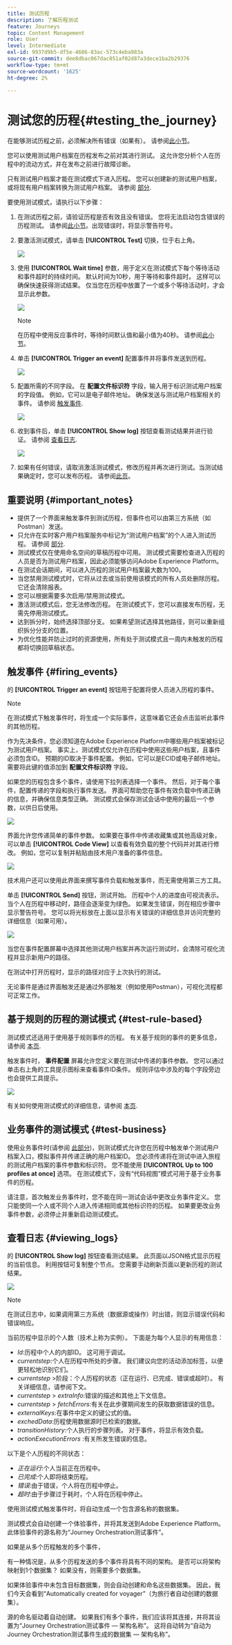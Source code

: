 ```yaml
---
title: 测试历程
description: 了解历程测试
feature: Journeys
topic: Content Management
role: User
level: Intermediate
exl-id: 9937d9b5-df5e-4686-83ac-573c4eba983a
source-git-commit: dee8dbac067dac851af02d87a3dece1ba2b29376
workflow-type: tm+mt
source-wordcount: '1625'
ht-degree: 2%

---
```


# 测试您的历程{#testing_the_journey}

在能够测试历程之前，必须解决所有错误（如果有）。 请参阅[此小节](../building-journeys/troubleshooting.md#checking-for-errors-before-testing)。

您可以使用测试用户档案在历程发布之前对其进行测试。 这允许您分析个人在历程中的流动方式，并在发布之前进行故障诊断。

只有测试用户档案才能在测试模式下进入历程。 您可以创建新的测试用户档案，或将现有用户档案转换为测试用户档案。 请参阅 [部分](../building-journeys/creating-test-profiles.md).

要使用测试模式，请执行以下步骤：

1. 在测试历程之前，请验证历程是否有效且没有错误。 您将无法启动包含错误的历程测试。 请参阅[此小节](../building-journeys/troubleshooting.md#checking-for-errors-before-testing)。出现错误时，将显示警告符号。

1. 要激活测试模式，请单击 **[!UICONTROL Test]** 切换，位于右上角。

   ![](assets/journeytest1.png)

1. 使用 **[!UICONTROL Wait time]** 参数，用于定义在测试模式下每个等待活动和事件超时的持续时间。 默认时间为10秒，用于等待和事件超时。 这样可以确保快速获得测试结果。 仅当您在历程中放置了一个或多个等待活动时，才会显示此参数。

   ![](assets/journeytest_wait.png)

   >[!NOTE]
   >
   >在历程中使用反应事件时，等待时间默认值和最小值为40秒。 请参阅[此小节](../building-journeys/reaction-events.md)。

1. 单击 **[!UICONTROL Trigger an event]** 配置事件并将事件发送到历程。

   ![](assets/journeyuctest1.png)

1. 配置所需的不同字段。 在 **配置文件标识符** 字段，输入用于标识测试用户档案的字段值。 例如，它可以是电子邮件地址。 确保发送与测试用户档案相关的事件。 请参阅 [触发事件](#firing_events).

   ![](assets/journeyuctest1-bis.png)

1. 收到事件后，单击 **[!UICONTROL Show log]** 按钮查看测试结果并进行验证。 请参阅 [查看日志](#viewing_logs).

   ![](assets/journeyuctest2.png)

1. 如果有任何错误，请取消激活测试模式，修改历程并再次进行测试。当测试结果确定时，您可以发布历程。 请参阅[此页](../building-journeys/publishing-the-journey.md)。

## 重要说明 {#important_notes}

* 提供了一个界面来触发事件到测试历程，但事件也可以由第三方系统（如Postman）发送。
* 只允许在实时客户用户档案服务中标记为“测试用户档案”的个人进入测试历程。 请参阅 [部分](../building-journeys/creating-test-profiles.md).
* 测试模式仅在使用命名空间的草稿历程中可用。 测试模式需要检查进入历程的人员是否为测试用户档案，因此必须能够访问Adobe Experience Platform。
* 在测试会话期间，可以进入历程的测试用户档案最大数为100。
* 当您禁用测试模式时，它将从过去或当前使用该模式的所有人员处删除历程。 它还会清除报表。
* 您可以根据需要多次启用/禁用测试模式。
* 激活测试模式后，您无法修改历程。 在测试模式下，您可以直接发布历程，无需先停用测试模式。
* 达到拆分时，始终选择顶部分支。 如果希望测试选择其他路径，则可以重新组织拆分分支的位置。
* 为优化性能并防止过时的资源使用，所有处于测试模式且一周内未触发的历程都将切换回草稿状态。

## 触发事件 {#firing_events}

的 **[!UICONTROL Trigger an event]** 按钮用于配置将使人员进入历程的事件。

>[!NOTE]
>
>在测试模式下触发事件时，将生成一个实际事件，这意味着它还会点击监听此事件的其他历程。

作为先决条件，您必须知道在Adobe Experience Platform中哪些用户档案被标记为测试用户档案。 事实上，测试模式仅允许在历程中使用这些用户档案，且事件必须包含ID。 预期的ID取决于事件配置。 例如，它可以是ECID或电子邮件地址。 需要将此键的值添加到 **配置文件标识符** 字段。

如果您的历程包含多个事件，请使用下拉列表选择一个事件。 然后，对于每个事件，配置传递的字段和执行事件发送。 界面可帮助您在事件有效负载中传递正确的信息，并确保信息类型正确。 测试模式会保存测试会话中使用的最后一个参数，以供日后使用。

![](assets/journeytest4.png)

界面允许您传递简单的事件参数。 如果要在事件中传递收藏集或其他高级对象，可以单击 **[!UICONTROL Code View]** 以查看有效负载的整个代码并对其进行修改。 例如，您可以复制并粘贴由技术用户准备的事件信息。

![](assets/journeytest5.png)

技术用户还可以使用此界面来撰写事件负载和触发事件，而无需使用第三方工具。

单击 **[!UICONTROL Send]** 按钮，测试开始。 历程中个人的进度由可视流表示。 当个人在历程中移动时，路径会逐渐变为绿色。 如果发生错误，则在相应步骤中显示警告符号。 您可以将光标放在上面以显示有关错误的详细信息并访问完整的详细信息（如果可用）。

![](assets/journeytest6.png)

当您在事件配置屏幕中选择其他测试用户档案并再次运行测试时，会清除可视化流程并显示新用户的路径。

在测试中打开历程时，显示的路径对应于上次执行的测试。

无论事件是通过界面触发还是通过外部触发（例如使用Postman），可视化流程都可正常工作。

## 基于规则的历程的测试模式 {#test-rule-based}

测试模式还适用于使用基于规则事件的历程。 有关基于规则的事件的更多信息，请参阅 [本页](../event/about-events.md).

触发事件时， **事件配置** 屏幕允许您定义要在测试中传递的事件参数。 您可以通过单击右上角的工具提示图标来查看事件ID条件。 规则评估中涉及的每个字段旁边也会提供工具提示。

![](assets/jo-event8.png)

有关如何使用测试模式的详细信息，请参阅 [本页](../building-journeys/testing-the-journey.md).

## 业务事件的测试模式 {#test-business}

使用业务事件时(请参阅 [此部分](../event/about-events.md))，则测试模式允许您在历程中触发单个测试用户档案入口，模拟事件并传递正确的用户档案ID。 您必须传递将在测试中进入旅程的测试用户档案的事件参数和标识符。 您不能使用 **[!UICONTROL Up to 100 profiles at once]** 选项。 在测试模式下，没有“代码视图”模式可用于基于业务事件的历程。

请注意，首次触发业务事件时，您不能在同一测试会话中更改业务事件定义。 您只能使同一个人或不同个人进入传递相同或其他标识符的历程。 如果要更改业务事件参数，必须停止并重新启动测试模式。

## 查看日志 {#viewing_logs}

的 **[!UICONTROL Show log]** 按钮查看测试结果。 此页面以JSON格式显示历程的当前信息。 利用按钮可复制整个节点。 您需要手动刷新页面以更新历程的测试结果。

![](assets/journeytest3.png)

>[!NOTE]
>
>在测试日志中，如果调用第三方系统（数据源或操作）时出错，则显示错误代码和错误响应。

当前历程中显示的个人数（技术上称为实例）。 下面是为每个人显示的有用信息：

* _Id_:历程中个人的内部ID。 这可用于调试。
* _currentstep_:个人在历程中所处的步骤。 我们建议向您的活动添加标签，以便更轻松地识别它们。
* _currentstep_ >阶段：个人历程的状态（正在运行、已完成、错误或超时）。 有关详细信息，请参阅下文。
* _currentstep_ > _extraInfo_:错误的描述和其他上下文信息。
* _currentstep_ > _fetchErrors_:有关在此步骤期间发生的获取数据错误的信息。
* _externalKeys_:在事件中定义的键公式的值。
* _exchedData_:历程使用数据源时已检索的数据。
* _transitionHistory_:个人执行的步骤列表。 对于事件，将显示有效负载。
* _actionExecutionErrors_ :有关所发生错误的信息。

以下是个人历程的不同状态：

* _正在运行_:个人当前正在历程中。
* _已完成_:个人即将结束历程。
* _错误_:由于错误，个人将在历程中停止。
* _超时_:由于步骤过于耗时，个人将在历程中停止。

使用测试模式触发事件时，将自动生成一个包含源名称的数据集。

测试模式会自动创建一个体验事件，并将其发送到Adobe Experience Platform。 此体验事件的源名称为“Journey Orchestration测试事件”。

如果是从多个历程触发的多个事件，

有一种情况是，从多个历程发送的多个事件将具有不同的架构。 是否可以将架构映射到1个数据集？ 如果没有，则需要多个数据集。

如果体验事件中未包含目标数据集，则会自动创建和命名这些数据集。 因此，我们今天会看到“Automatically created for voyager”（为旅行者自动创建的数据集）。

源的命名驱动着自动创建。 如果我们有多个事件，我们应该将其连接，并将其设置为“Journey Orchestration测试事件 — 架构名称”。 这将自动转为“自动为Journey Orchestration测试事件生成的数据集 — 架构名称”。
